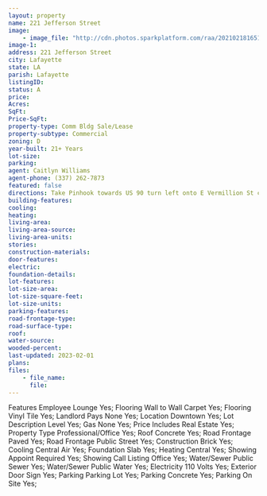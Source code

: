 ```yaml
---
layout: property
name: 221 Jefferson Street
image:
    - image_file: "http://cdn.photos.sparkplatform.com/raa/20210218165100300760000000.jpg"
image-1:
address: 221 Jefferson Street
city: Lafayette
state: LA
parish: Lafayette
listingID: 
status: A
price: 
Acres: 
SqFt: 
Price-SqFt: 
property-type: Comm Bldg Sale/Lease
property-subtype: Commercial
zoning: D
year-built: 21+ Years
lot-size: 
parking: 
agent: Caitlyn Williams
agent-phone: (337) 262-7873
featured: false
directions: Take Pinhook towards US 90 turn left onto E Vermillion St continue onto Garfield St right onto Jefferson St building will be on your right.
building-features: 
cooling: 
heating: 
living-area: 
living-area-source: 
living-area-units: 
stories: 
construction-materials: 
door-features: 
electric: 
foundation-details: 
lot-features: 
lot-size-area: 
lot-size-square-feet: 
lot-size-units: 
parking-features: 
road-frontage-type: 
road-surface-type: 
roof: 
water-source: 
wooded-percent: 
last-updated: 2023-02-01
plans: 
files:
    - file_name:
      file:
---
```

Features	Employee Lounge	Yes;
Flooring	Wall to Wall Carpet	Yes;
Flooring	Vinyl Tile	Yes;
Landlord Pays	None	Yes;
Location	Downtown	Yes;
Lot Description	Level	Yes;
Gas	None	Yes;
Price Includes	Real Estate	Yes;
Property Type	Professional/Office	Yes;
Roof	Concrete	Yes;
Road Frontage	Paved	Yes;
Road Frontage	Public Street	Yes;
Construction	Brick	Yes;
Cooling	Central Air	Yes;
Foundation	Slab	Yes;
Heating	Central	Yes;
Showing	Appoint Required	Yes;
Showing	Call Listing Office	Yes;
Water/Sewer	Public Sewer	Yes;
Water/Sewer	Public Water	Yes;
Electricity	110 Volts	Yes;
Exterior	Door Sign	Yes;
Parking	Parking Lot	Yes;
Parking	Concrete	Yes;
Parking	On Site	Yes;

